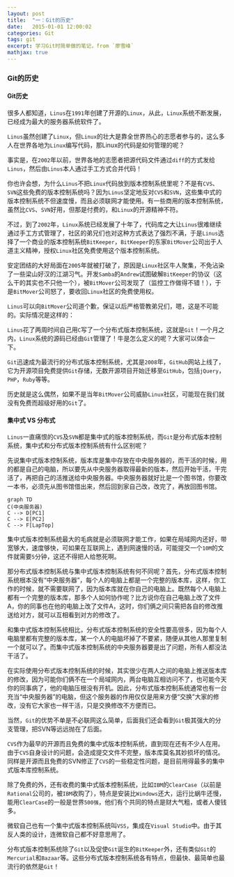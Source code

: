 ```yaml
---
layout: post
title:  "一：Git的历史"
date:   2015-01-01 12:00:02
categories: Git
tags: git
excerpt: 学习Git时简单做的笔记，from `廖雪峰`
mathjax: true
---
```


### Git的历史

#### Git历史

很多人都知道，`Linus`在`1991`年创建了开源的`Linux`，从此，`Linux`系统不断发展，已经成为最大的服务器系统软件了。

`Linus`虽然创建了`Linux`，但`Linux`的壮大是靠全世界热心的志愿者参与的，这么多人在世界各地为`Linux`编写代码，那Linux的代码是如何管理的呢？

事实是，在`2002`年以前，世界各地的志愿者把源代码文件通过`diff`的方式发给`Linus`，然后由`Linus`本人通过手工方式合并代码！

你也许会想，为什么`Linus`不把`Linux`代码放到版本控制系统里呢？不是有`CVS`、`SVN`这些免费的版本控制系统吗？因为`Linus`坚定地反对`CVS`和`SVN`，这些集中式的版本控制系统不但速度慢，而且必须联网才能使用。有一些商用的版本控制系统，虽然比`CVS`、`SVN`好用，但那是付费的，和`Linux`的开源精神不符。

不过，到了`2002`年，`Linux`系统已经发展了十年了，代码库之大让`Linus`很难继续通过手工方式管理了，社区的弟兄们也对这种方式表达了强烈不满，于是`Linus`选择了一个商业的版本控制系统`BitKeeper`，`BitKeeper`的东家`BitMover`公司出于人道主义精神，授权`Linux`社区免费使用这个版本控制系统。

安定团结的大好局面在`2005`年就被打破了，原因是`Linux`社区牛人聚集，不免沾染了一些梁山好汉的江湖习气。开发`Samba`的`Andrew`试图破解`BitKeeper`的协议（这么干的其实也不只他一个），被`BitMover`公司发现了（监控工作做得不错！），于是`BitMover`公司怒了，要收回`Linux`社区的免费使用权。

`Linus`可以向`BitMover`公司道个歉，保证以后严格管教弟兄们，嗯，这是不可能的。实际情况是这样的：

`Linus`花了两周时间自己用`C`写了一个分布式版本控制系统，这就是`Git`！一个月之内，`Linux`系统的源码已经由`Git`管理了！牛是怎么定义的呢？大家可以体会一下。

`Git`迅速成为最流行的分布式版本控制系统，尤其是`2008`年，`GitHub`网站上线了，它为开源项目免费提供`Git`存储，无数开源项目开始迁移至`GitHub`，包括`jQuery`，`PHP`，`Ruby`等等。

历史就是这么偶然，如果不是当年`BitMover`公司威胁`Linux`社区，可能现在我们就没有免费而超级好用的`Git`了。


#### 集中式 VS 分布式

`Linus`一直痛恨的`CVS`及`SVN`都是集中式的版本控制系统，而`Git`是分布式版本控制系统，集中式和分布式版本控制系统有什么区别呢？

先说集中式版本控制系统，版本库是集中存放在中央服务器的，而干活的时候，用的都是自己的电脑，所以要先从中央服务器取得最新的版本，然后开始干活，干完活了，再把自己的活推送给中央服务器。中央服务器就好比是一个图书馆，你要改一本书，必须先从图书馆借出来，然后回到家自己改，改完了，再放回图书馆。

```mermaid
graph TD
C(中央服务器)
C --> D[PC1]
C --> E[PC2]
C --> F[LapTop]
```

集中式版本控制系统最大的毛病就是必须联网才能工作，如果在局域网内还好，带宽够大，速度够快，可如果在互联网上，遇到网速慢的话，可能提交一个`10M`的文件就需要`5`分钟，这还不得把人给憋死啊。

那分布式版本控制系统与集中式版本控制系统有何不同呢？首先，分布式版本控制系统根本没有“中央服务器”，每个人的电脑上都是一个完整的版本库，这样，你工作的时候，就不需要联网了，因为版本库就在你自己的电脑上。既然每个人电脑上都有一个完整的版本库，那多个人如何协作呢？比方说你在自己电脑上改了文件A，你的同事也在他的电脑上改了文件A，这时，你们俩之间只需把各自的修改推送给对方，就可以互相看到对方的修改了。

和集中式版本控制系统相比，分布式版本控制系统的安全性要高很多，因为每个人电脑里都有完整的版本库，某一个人的电脑坏掉了不要紧，随便从其他人那里复制一个就可以了。而集中式版本控制系统的中央服务器要是出了问题，所有人都没法干活了。

在实际使用分布式版本控制系统的时候，其实很少在两人之间的电脑上推送版本库的修改，因为可能你们俩不在一个局域网内，两台电脑互相访问不了，也可能今天你的同事病了，他的电脑压根没有开机。因此，分布式版本控制系统通常也有一台充当“中央服务器”的电脑，但这个服务器的作用仅仅是用来方便“交换”大家的修改，没有它大家也一样干活，只是交换修改不方便而已。

当然，`Git`的优势不单是不必联网这么简单，后面我们还会看到`Git`极其强大的分支管理，把SVN等远远抛在了后面。

`CVS`作为最早的开源而且免费的集中式版本控制系统，直到现在还有不少人在用。由于`CVS`自身设计的问题，会造成提交文件不完整，版本库莫名其妙损坏的情况。同样是开源而且免费的SVN修正了`CVS`的一些稳定性问题，是目前用得最多的集中式版本库控制系统。

除了免费的外，还有收费的集中式版本控制系统，比如`IBM`的`ClearCase`（以前是`Rational`公司的，被`IBM`收购了），特点是安装比`Windows`还大，运行比蜗牛还慢，能用`ClearCase`的一般是世界`500强`，他们有个共同的特点是财大气粗，或者人傻钱多。

微软自己也有一个集中式版本控制系统叫`VSS`，集成在`Visual Studio`中。由于其反人类的设计，连微软自己都不好意思用了。

分布式版本控制系统除了`Git`以及促使`Git`诞生的`BitKeeper`外，还有类似`Git`的`Mercurial`和`Bazaar`等。这些分布式版本控制系统各有特点，但最快、最简单也最流行的依然是`Git`！